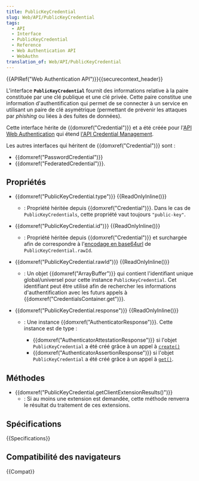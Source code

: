 ```yaml
---
title: PublicKeyCredential
slug: Web/API/PublicKeyCredential
tags:
  - API
  - Interface
  - PublicKeyCredential
  - Reference
  - Web Authentication API
  - WebAuthn
translation_of: Web/API/PublicKeyCredential
---
```


{{APIRef("Web Authentication API")}}{{securecontext_header}}

L'interface **`PublicKeyCredential`** fournit des informations relative à la paire constituée par une clé publique et une clé privée. Cette paire constitue une information d'authentification qui permet de se connecter à un service en utilisant un paire de clé asymétrique (permettant de prévenir les attaques par _phishing_ ou liées à des fuites de données).

Cette interface hérite de {{domxref("Credential")}} et a été créée pour l'[API Web Authentication](/fr/docs/Web/API/Web_Authentication_API) qui étend [l'API Credential Management](/fr/docs/Web/API/Credential_Management_API).

Les autres interfaces qui héritent de {{domxref("Credential")}} sont :

- {{domxref("PasswordCredential")}}
- {{domxref("FederatedCredential")}}.

## Propriétés

- {{domxref("PublicKeyCredential.type")}} {{ReadOnlyInline()}}
  - : Propriété héritée depuis {{domxref("Credential")}}. Dans le cas de `PublicKeyCredentials`, cette propriété vaut toujours `"public-key"`.
- {{domxref("PublicKeyCredential.id")}} {{ReadOnlyInline()}}
  - : Propriété héritée depuis {{domxref("Credential")}} et surchargée afin de correspondre à l'[encodage en base64url](/fr/docs/Web/API/WindowBase64/Décoder_encoder_en_base64) de `PublicKeyCredential.rawId`.
- {{domxref("PublicKeyCredential.rawId")}} {{ReadOnlyInline()}}
  - : Un objet {{domxref("ArrayBuffer")}} qui contient l'identifiant unique global/universel pour cette instance `PublicKeyCredential`. Cet identifiant peut être utilisé afin de rechercher les informations d'authentification avec les futurs appels à {{domxref("CredentialsContainer.get")}}.
- {{domxref("PublicKeyCredential.response")}} {{ReadOnlyInline()}}

  - : Une instance {{domxref("AuthenticatorResponse")}}. Cette instance est de type :

    - {{domxref("AuthenticatorAttestationResponse")}} si l'objet `PublicKeyCredential` a été créé grâce à un appel à [`create()`](/fr/docs/Web/API/CredentialsContainer/create)
    - {{domxref("AuthenticatorAssertionResponse")}} si l'objet `PublicKeyCredential` a été créé grâce à un appel à [`get()`](/fr/docs/Web/API/CredentialsContainer/get).

## Méthodes

- {{domxref("PublicKeyCredential.getClientExtensionResults()")}}
  - : Si au moins une extension est demandée, cette méthode renverra le résultat du traitement de ces extensions.

## Spécifications

{{Specifications}}

## Compatibilité des navigateurs

{{Compat}}
